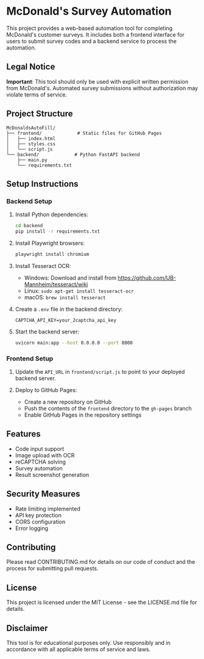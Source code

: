 # McDonald's Survey Automation

This project provides a web-based automation tool for completing McDonald's customer surveys. It includes both a frontend interface for users to submit survey codes and a backend service to process the automation.

## Legal Notice

**Important**: This tool should only be used with explicit written permission from McDonald's. Automated survey submissions without authorization may violate terms of service.

## Project Structure

```
McDonaldsAutoFill/
├── frontend/             # Static files for GitHub Pages
│   ├── index.html
│   ├── styles.css
│   └── script.js
└── backend/             # Python FastAPI backend
    ├── main.py
    └── requirements.txt
```

## Setup Instructions

### Backend Setup

1. Install Python dependencies:
   ```bash
   cd backend
   pip install -r requirements.txt
   ```

2. Install Playwright browsers:
   ```bash
   playwright install chromium
   ```

3. Install Tesseract OCR:
   - Windows: Download and install from https://github.com/UB-Mannheim/tesseract/wiki
   - Linux: `sudo apt-get install tesseract-ocr`
   - macOS: `brew install tesseract`

4. Create a `.env` file in the backend directory:
   ```
   CAPTCHA_API_KEY=your_2captcha_api_key
   ```

5. Start the backend server:
   ```bash
   uvicorn main:app --host 0.0.0.0 --port 8000
   ```

### Frontend Setup

1. Update the `API_URL` in `frontend/script.js` to point to your deployed backend server.

2. Deploy to GitHub Pages:
   - Create a new repository on GitHub
   - Push the contents of the `frontend` directory to the `gh-pages` branch
   - Enable GitHub Pages in the repository settings

## Features

- Code input support
- Image upload with OCR
- reCAPTCHA solving
- Survey automation
- Result screenshot generation

## Security Measures

- Rate limiting implemented
- API key protection
- CORS configuration
- Error logging

## Contributing

Please read CONTRIBUTING.md for details on our code of conduct and the process for submitting pull requests.

## License

This project is licensed under the MIT License - see the LICENSE.md file for details.

## Disclaimer

This tool is for educational purposes only. Use responsibly and in accordance with all applicable terms of service and laws.
